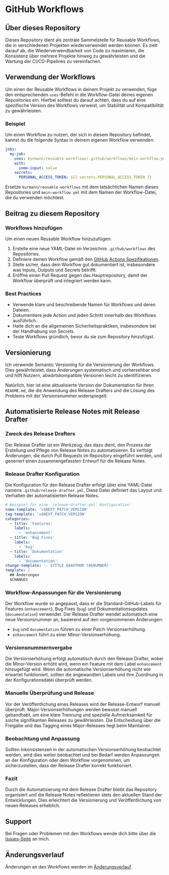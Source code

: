# GitHub Workflows

## Über dieses Repository

Dieses Repository dient als zentrale Sammelstelle für Reusable Workflows, die in verschiedenen Projekten wiederverwendet werden können. Es zielt darauf ab, die Wiederverwendbarkeit von Code zu maximieren, die Konsistenz über mehrere Projekte hinweg zu gewährleisten und die Wartung der CI/CD-Pipelines zu vereinfachen.

## Verwendung der Workflows

Um einen der Reusable Workflows in deinem Projekt zu verwenden, füge den entsprechenden `uses`-Befehl in die Workflow-Datei deines eigenen Repositories ein. Hierbei solltest du darauf achten, dass du auf eine spezifische Version des Workflows verweist, um Stabilität und Kompatibilität zu gewährleisten.

### Beispiel

Um einen Workflow zu nutzen, der sich in diesem Repository befindet, kannst du die folgende Syntax in deinem eigenen Workflow verwenden:

```yaml
jobs:
  my-job:
    uses: kurmann/reusable-workflows/.github/workflows/mein-workflow.yml@v1.0.0
    with:
      some-input: value
    secrets:
      PERSONAL_ACCESS_TOKEN: ${{ secrets.PERSONAL_ACCESS_TOKEN }}
```

Ersetze `kurmann/reusable-workflows` mit dem tatsächlichen Namen dieses Repositories und `mein-workflow.yml` mit dem Namen der Workflow-Datei, die du verwenden möchtest.

## Beitrag zu diesem Repository

### Workflows hinzufügen

Um einen neuen Reusable Workflow hinzuzufügen:

1. Erstelle eine neue YAML-Datei im Verzeichnis `.github/workflows` des Repositories.
2. Definiere deinen Workflow gemäß den [GitHub Actions Spezifikationen](https://docs.github.com/en/actions).
3. Stelle sicher, dass dein Workflow gut dokumentiert ist, insbesondere was Inputs, Outputs und Secrets betrifft.
4. Eröffne einen Pull Request gegen das Hauptrepository, damit der Workflow überprüft und integriert werden kann.

### Best Practices

- Verwende klare und beschreibende Namen für Workflows und deren Dateien.
- Dokumentiere jede Action und jeden Schritt innerhalb des Workflows ausführlich.
- Halte dich an die allgemeinen Sicherheitspraktiken, insbesondere bei der Handhabung von Secrets.
- Teste Workflows gründlich, bevor du sie zum Repository hinzufügst.

## Versionierung

Ich verwende Semantic Versioning für die Versionierung der Workflows. Dies gewährleistet, dass Änderungen systematisch und vorhersehbar sind und hilft Nutzern, abwärtskompatible Versionen leicht zu identifizieren.

Natürlich, hier ist eine aktualisierte Version der Dokumentation für Ihren `README.md`, die die Anwendung des Release Drafters und die Lösung des Problems mit der Versionsnummer widerspiegelt:

## Automatisierte Release Notes mit Release Drafter

### Zweck des Release Drafters

Der Release Drafter ist ein Werkzeug, das dazu dient, den Prozess der Erstellung und Pflege von Release Notes zu automatisieren. Es verfolgt Änderungen, die durch Pull Requests im Repository eingeführt werden, und generiert einen zusammengefassten Entwurf für die Release Notes.

### Release Drafter Konfiguration

Die Konfiguration für den Release Drafter erfolgt über eine YAML-Datei namens `.github/release-drafter.yml`. Diese Datei definiert das Layout und Verhalten der automatisierten Release Notes. 

```yaml
# Beispiel für eine `release-drafter.yml` Konfiguration:
name-template: 'v$NEXT_PATCH_VERSION'
tag-template: 'v$NEXT_PATCH_VERSION'
categories:
  - title: 'Features'
    labels:
      - 'enhancement'
  - title: 'Bug Fixes'
    labels:
      - 'bug'
  - title: 'Dokumentation'
    labels:
      - 'documentation'
change-template: '- $TITLE @$AUTHOR (#$NUMBER)'
template: |
  ## Änderungen
  $CHANGES
```

### Workflow-Anpassungen für die Versionierung

Der Workflow wurde so angepasst, dass er die Standard-GitHub-Labels für Features (`enhancement`), Bug Fixes (`bug`) und Dokumentationsupdates (`documentation`) verwendet. Der Release Drafter wendet automatisch eine neue Versionsnummer an, basierend auf den vorgenommenen Änderungen:

- `bug` und `documentation` führen zu einer Patch-Versionserhöhung.
- `enhancement` führt zu einer Minor-Versionserhöhung.

### Versionsnummernvergabe

Die Versionserhöhung erfolgt automatisch durch den Release Drafter, wobei die Minor-Version erhöht wird, wenn ein Feature mit dem Label `enhancement` hinzugefügt wird. Wenn die automatische Versionserhöhung nicht wie erwartet funktioniert, sollten die angewandten Labels und ihre Zuordnung in der Konfigurationsdatei überprüft werden.

### Manuelle Überprüfung und Release

Vor der Veröffentlichung eines Releases wird der Release-Entwurf manuell überprüft. Major-Versionserhöhungen werden bewusst manuell gehandhabt, um eine klare Trennung und spezielle Aufmerksamkeit für solche signifikanten Releases zu gewährleisten. Die Entscheidung über die Freigabe und das Tagging eines Major-Releases liegt beim Maintainer.

### Beobachtung und Anpassung

Sollten Inkonsistenzen in der automatischen Versionserhöhung beobachtet werden, wird dies weiter beobachtet und bei Bedarf werden Anpassungen an der Konfiguration oder dem Workflow vorgenommen, um sicherzustellen, dass der Release Drafter korrekt funktioniert.

### Fazit

Durch die Automatisierung mit dem Release Drafter bleibt das Repository organisiert und die Release Notes reflektieren stets den aktuellen Stand der Entwicklungen. Dies erleichtert die Versionierung und Veröffentlichung von neuen Releases erheblich.

## Support

Bei Fragen oder Problemen mit den Workflows wende dich bitte über die [Issues-Seite](https://github.com/mein-username/reusable-workflows/issues) an mich.

## Änderungsverlauf

Änderungen an den Workflows werden im [Änderungsverlauf](docs/CHANGELOG.md).